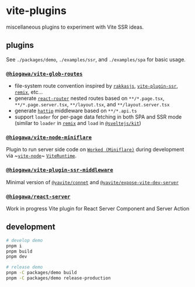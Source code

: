# vite-plugins

miscellaneous plugins to experiment with Vite SSR ideas.

## plugins

See `./packages/demo`, `./examples/ssr`, and `./examples/spa` for basic usage.

### [`@hiogawa/vite-glob-routes`](./packages/vite-glob-routes)

- file-system route convention inspired by [`rakkasjs`](https://github.com/rakkasjs/rakkasjs), [`vite-plugin-ssr`](https://github.com/brillout/vite-plugin-ssr), [`remix`](https://github.com/remix-run/remix), etc...
- generate [`react-router`](https://github.com/remix-run/react-router) nested routes based on `**/*.page.tsx`, `**/*.page.server.tsx`, `**/layout.tsx`, and `**/layout.server.tsx`
- generate [`hattip`](https://github.com/hattipjs/hattip) middleware based on `**/*.api.ts`
- support `loader` for per-page data fetching in both SPA and SSR mode (similar to `loader` in [`remix`](https://github.com/remix-run/remix/) and `load` in [`@sveltejs/kit`](https://github.com/sveltejs/kit))

### [`@hiogawa/vite-node-miniflare`](./packages/vite-node-miniflare)

Plugin to run server side code on [`Worked (Miniflare)`](https://github.com/cloudflare/workers-sdk/tree/main/packages/miniflare) during development via ~[`vite-node`](https://github.com/vitest-dev/vitest/tree/main/packages/vite-node)~ [`ViteRuntime`](https://github.com/vitejs/vite/discussions/15774).

### [`@hiogawa/vite-plugin-ssr-middleware`](./packages/vite-plugin-ssr-middleware)

Minimal version of [`@vavite/connet`](https://github.com/cyco130/vavite/tree/main/packages/connect)
and [`@vavite/expose-vite-dev-server`](https://github.com/cyco130/vavite/tree/main/packages/expose-vite-dev-server)

### [`@hiogawa/react-server`](./packages/react-server)

Work in progress Vite plugin for React Server Component and Server Action

## development

```sh
# develop demo
pnpm i
pnpm build
pnpm dev

# release demo
pnpm -C packages/demo build
pnpm -C packages/demo release-production
```
